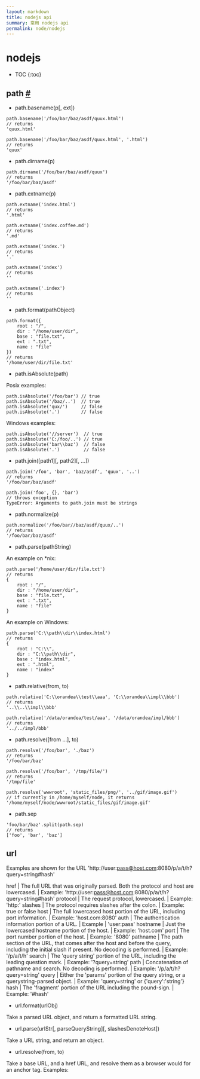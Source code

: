 ```yaml
---
layout: markdown
title: nodejs api
summary: 常用 nodejs api
permalink: node/nodejs
---
```



# nodejs


* TOC
{:toc}

## path [#](https://nodejs.org/docs/latest/api/path.html)

* path.basename(p[, ext])

```
path.basename('/foo/bar/baz/asdf/quux.html')
// returns
'quux.html'

path.basename('/foo/bar/baz/asdf/quux.html', '.html')
// returns
'quux'
```

* path.dirname(p)

```
path.dirname('/foo/bar/baz/asdf/quux')
// returns
'/foo/bar/baz/asdf'
```

* path.extname(p)

```
path.extname('index.html')
// returns
'.html'

path.extname('index.coffee.md')
// returns
'.md'

path.extname('index.')
// returns
'.'

path.extname('index')
// returns
''

path.extname('.index')
// returns
''
```

* path.format(pathObject)

```
path.format({
    root : "/",
    dir : "/home/user/dir",
    base : "file.txt",
    ext : ".txt",
    name : "file"
})
// returns
'/home/user/dir/file.txt'
```

* path.isAbsolute(path)

Posix examples:

```
path.isAbsolute('/foo/bar') // true
path.isAbsolute('/baz/..')  // true
path.isAbsolute('qux/')     // false
path.isAbsolute('.')        // false
```

Windows examples:

```
path.isAbsolute('//server')  // true
path.isAbsolute('C:/foo/..') // true
path.isAbsolute('bar\\baz')  // false
path.isAbsolute('.')         // false
```

* path.join(\[path1]\[, path2]\[, ...])

```
path.join('/foo', 'bar', 'baz/asdf', 'quux', '..')
// returns
'/foo/bar/baz/asdf'

path.join('foo', {}, 'bar')
// throws exception
TypeError: Arguments to path.join must be strings
```

* path.normalize(p)

```
path.normalize('/foo/bar//baz/asdf/quux/..')
// returns
'/foo/bar/baz/asdf'
```

* path.parse(pathString)

An example on *nix:

```
path.parse('/home/user/dir/file.txt')
// returns
{
    root : "/",
    dir : "/home/user/dir",
    base : "file.txt",
    ext : ".txt",
    name : "file"
}
```

An example on Windows:

```
path.parse('C:\\path\\dir\\index.html')
// returns
{
    root : "C:\\",
    dir : "C:\\path\\dir",
    base : "index.html",
    ext : ".html",
    name : "index"
}
```

* path.relative(from, to)

```
path.relative('C:\\orandea\\test\\aaa', 'C:\\orandea\\impl\\bbb')
// returns
'..\\..\\impl\\bbb'

path.relative('/data/orandea/test/aaa', '/data/orandea/impl/bbb')
// returns
'../../impl/bbb'
```

* path.resolve([from ...], to)

```
path.resolve('/foo/bar', './baz')
// returns
'/foo/bar/baz'

path.resolve('/foo/bar', '/tmp/file/')
// returns
'/tmp/file'

path.resolve('wwwroot', 'static_files/png/', '../gif/image.gif')
// if currently in /home/myself/node, it returns
'/home/myself/node/wwwroot/static_files/gif/image.gif'
```

* path.sep

```
'foo/bar/baz'.split(path.sep)
// returns
['foo', 'bar', 'baz']
```

## url

Examples are shown for the URL 'http://user:pass@host.com:8080/p/a/t/h?query=string#hash'


href  |  The full URL that was originally parsed. Both the protocol and host are lowercased.
      |  Example: 'http://user:pass@host.com:8080/p/a/t/h?query=string#hash'
protocol | The request protocol, lowercased.
 | Example: 'http:'
slashes | The protocol requires slashes after the colon.
 | Example: true or false
host  |  The full lowercased host portion of the URL, including port information.
  |  Example: 'host.com:8080'
auth  |  The authentication information portion of a URL.
  |  Example  |  'user:pass'
hostname  |  Just the lowercased hostname portion of the host.
  |  Example: 'host.com'
port  |  The port number portion of the host.
  |  Example: '8080'
pathname  |  The path section of the URL, that comes after the host and before the query, including the initial slash if present. No decoding is performed.
  |  Example: '/p/a/t/h'
search  |  The 'query string' portion of the URL, including the leading question mark.
  |  Example: '?query=string'
path  |  Concatenation of pathname and search. No decoding is performed.
  |  Example: '/p/a/t/h?query=string'
query  |  Either the 'params' portion of the query string, or a querystring-parsed object.
  |  Example: 'query=string' or {'query':'string'}
hash  |  The 'fragment' portion of the URL including the pound-sign.
  |  Example: '#hash'


* url.format(urlObj)

Take a parsed URL object, and return a formatted URL string.


* url.parse(urlStr\[, parseQueryString]\[, slashesDenoteHost])

Take a URL string, and return an object.

* url.resolve(from, to)

Take a base URL, and a href URL, and resolve them as a browser would for an anchor tag. Examples:

